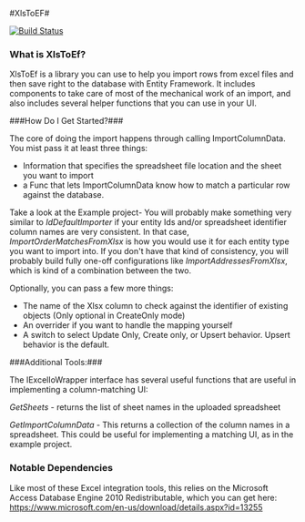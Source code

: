 #XlsToEF#

[![Build Status](https://ci.appveyor.com/api/projects/status/github/ajepst/XlstoEf?branch=master&svg=true)](https://ci.appveyor.com/project/ajepst/xlstoef)

### What is XlsToEf? ###

XlsToEf is a library you can use to help you import rows from excel files and then save right to the database with Entity Framework.  It includes components to take care of most of the mechanical work of an import, and also includes several helper functions that you can use in your UI.

###How Do I Get Started?###

The core of doing the import happens through calling ImportColumnData. You mist pass it at least three things:

* Information that specifies the spreadsheet file location and the sheet you want to import
* a Func that lets ImportColumnData know how to match a particular row against the database.

Take a look at the Example project- You will probably make something very similar to *IdDefaultImporter* if your entity Ids and/or spreadsheet identifier column names are very consistent. In that case, *ImportOrderMatchesFromXlsx* is how you would use it for each entity type you want to import into. If you don't have that kind of consistency, you will probably build fully one-off configurations like *ImportAddressesFromXlsx*, which is kind of a combination between the two.

Optionally, you can pass a few more things:

* The name of the Xlsx column to check against the identifier of existing objects (Only optional in CreateOnly mode)
* An overrider if you want to handle the mapping yourself
* A switch to select Update Only, Create only, or Upsert behavior. Upsert behavior is the default.

###Additional Tools:###

The IExcelIoWrapper interface has several useful functions that are useful in implementing a column-matching UI:

*GetSheets* - returns the list of sheet names in the uploaded spreadsheet

*GetImportColumnData* - This returns a collection of the column names in a spreadsheet. This could be useful for implementing a matching UI, as in the example project.

### Notable Dependencies ###

Like most of these Excel integration tools, this relies on the Microsoft Access Database Engine 2010 Redistributable, which you can get here: 
https://www.microsoft.com/en-us/download/details.aspx?id=13255
